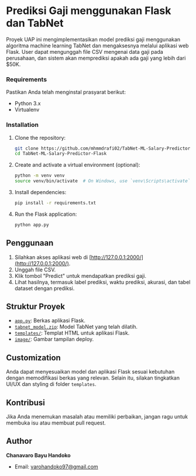 # Prediksi Gaji menggunakan Flask dan TabNet

Proyek UAP ini mengimplementasikan model prediksi gaji menggunakan algoritma machine learning TabNet dan mengaksesnya melalui aplikasi web Flask. User dapat mengunggah file CSV mengenai data gaji pada perusahaan, dan sistem akan memprediksi apakah ada gaji yang lebih dari $50K.

### Requirements

Pastikan Anda telah menginstal prasyarat berikut:

- Python 3.x
- Virtualenv

### Installation

1. Clone the repository:

    ```bash
    git clone https://github.com/mhmmdrafi02/TabNet-ML-Salary-Predictor-Flask.git
    cd TabNet-ML-Salary-Predictor-Flask
    ```

2. Create and activate a virtual environment (optional):

    ```bash
    python -m venv venv
    source venv/bin/activate  # On Windows, use `venv\Scripts\activate`
    ```

3. Install dependencies:

    ```bash
    pip install -r requirements.txt
    ```

4. Run the Flask application:

    ```bash
    python app.py
    ```

## Penggunaan

1. Silahkan akses aplikasi web di [http://127.0.0.1:2000/](http://127.0.0.1:2000/).
2. Unggah file CSV.
3. Klik tombol "Predict" untuk mendapatkan prediksi gaji.
4. Lihat hasilnya, termasuk label prediksi, waktu prediksi, akurasi, dan tabel dataset dengan prediksi.

## Struktur Proyek

- [`app.py`](app.py): Berkas aplikasi Flask.
- [`tabnet_model.zip`](tabnet_model.zip): Model TabNet yang telah dilatih.
- [`templates/`](templates/): Templat HTML untuk aplikasi Flask.
- [`image/`](image/): Gambar tampilan deploy.

## Customization

Anda dapat menyesuaikan model dan aplikasi Flask sesuai kebutuhan dengan memodifikasi berkas yang relevan. Selain itu, silakan tingkatkan UI/UX dan styling di folder `templates`.

## Kontribusi

Jika Anda menemukan masalah atau memiliki perbaikan, jangan ragu untuk membuka isu atau membuat pull request.

## Author

**Chanavaro Bayu Handoko**
- Email: varohandoko97@gmail.com
